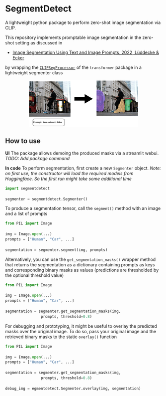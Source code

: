 # SegmentDetect

A lightweight python package to perform zero-shot image segmentation via CLIP.

This repository implements promptable image segmentation in the zero-shot setting as discussed in
- [Image Segmentation Using Text and Image Prompts, 2022, Lüddecke & Ecker](https://arxiv.org/pdf/2112.10003)

by wrapping the [```CLIPSegProcessor```](https://huggingface.co/docs/transformers/en/model_doc/clipseg) of the ```transformer``` package in a lightweight segmenter class

<div align="center">

<img src="https://github.com/SvenPfiffner/SegmentDetect/blob/main/demo.jpg" width="350">

</div>

## How to use
**UI**
The package allows demoing the produced masks via a streamlit webui.
*TODO: Add package command*

**In code**
To perform segmentation, first create a new ```Segmenter``` object. *Note: on first use, the constructor will load the required models from Huggingface. So the first run might take some additional time*

```python
import segmentdetect

segmenter = segmentdetect.Segmenter()
```

To produce a segmentation tensor, call the ```segment()``` method with an image and a list of prompts

```python
from PIL import Image

img = Image.open(...)
prompts = ["Human", "Car", ...]

segmentation = segmenter.segment(img, prompts)
```

Alternatively, you can use the ```get_segmentation_masks()``` wrapper method that returns the segmentation as a dictionary containing prompts as keys and corresponding binary masks as values (predictions are thresholded by the optional threshold value)

```python
from PIL import Image

img = Image.open(...)
prompts = ["Human", "Car", ...]

segmentation = segmenter.get_segmentation_masks(img,
                prompts, threshold=0.8)
```

For debugging and prototyping, it might be useful to overlay the predicted masks over the original image. To do so, pass your original image and the retrieved binary masks to the static ```overlay()``` function

```python
from PIL import Image

img = Image.open(...)
prompts = ["Human", "Car", ...]

segmentation = segmenter.get_segmentation_masks(img,
                prompts, threshold=0.8)

debug_img = egmentdetect.Segmenter.overlay(img, segmentation)
```